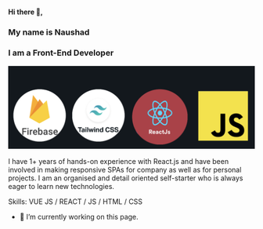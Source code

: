 #### Hi there 👋,
### My name is Naushad
### I am a Front-End Developer
![I am a Front-End Developer](https://github.com/MNaushad97/MNaushad97/blob/main/TechBanner.png)

I have 1+ years of hands-on experience with React.js and have been involved in making responsive SPAs for company as well as for personal projects. I am an organised and detail oriented self-starter who is always eager to learn new technologies.

Skills: VUE JS / REACT / JS / HTML / CSS

- 🔭 I’m currently working on this page. 






<!--
**MNaushad97/MNaushad97** is a ✨ _special_ ✨ repository because its `README.md` (this file) appears on your GitHub profile.

Here are some ideas to get you started:

- 🔭 I’m currently working on ...
- 🌱 I’m currently learning ...
- 👯 I’m looking to collaborate on ...
- 🤔 I’m looking for help with ...
- 💬 Ask me about ...
- 📫 How to reach me: ...
- 😄 Pronouns: ...
- ⚡ Fun fact: ...
-->
